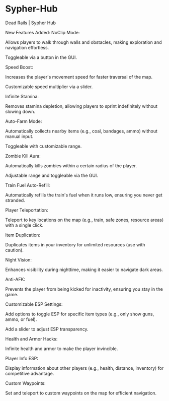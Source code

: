 # Sypher-Hub
Dead Rails | Sypher Hub


New Features Added:
NoClip Mode:

Allows players to walk through walls and obstacles, making exploration and navigation effortless.

Toggleable via a button in the GUI.

Speed Boost:

Increases the player's movement speed for faster traversal of the map.

Customizable speed multiplier via a slider.

Infinite Stamina:

Removes stamina depletion, allowing players to sprint indefinitely without slowing down.

Auto-Farm Mode:

Automatically collects nearby items (e.g., coal, bandages, ammo) without manual input.

Toggleable with customizable range.

Zombie Kill Aura:

Automatically kills zombies within a certain radius of the player.

Adjustable range and toggleable via the GUI.

Train Fuel Auto-Refill:

Automatically refills the train's fuel when it runs low, ensuring you never get stranded.

Player Teleportation:

Teleport to key locations on the map (e.g., train, safe zones, resource areas) with a single click.

Item Duplication:

Duplicates items in your inventory for unlimited resources (use with caution).

Night Vision:

Enhances visibility during nighttime, making it easier to navigate dark areas.

Anti-AFK:

Prevents the player from being kicked for inactivity, ensuring you stay in the game.

Customizable ESP Settings:

Add options to toggle ESP for specific item types (e.g., only show guns, ammo, or fuel).

Add a slider to adjust ESP transparency.

Health and Armor Hacks:

Infinite health and armor to make the player invincible.


Player Info ESP:

Display information about other players (e.g., health, distance, inventory) for competitive advantage.

Custom Waypoints:

Set and teleport to custom waypoints on the map for efficient navigation.

